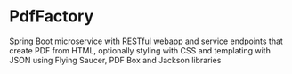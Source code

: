 # PdfFactory

Spring Boot microservice with RESTful webapp and service endpoints that create PDF from HTML, 
optionally styling with CSS and templating with JSON using Flying Saucer, PDF Box and Jackson libraries

